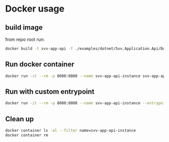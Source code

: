 # Docker usage

## build image

from repo root run:

```sh
docker build -t svv-app-api -f ./examples/dotnet/Svv.Application.Api/Dockerfile .
```

## Run docker container

```sh
docker run -it --rm -p 8080:8080 --name svv-app-api-instance svv-app-api
```

## Run with custom entrypoint

```sh
docker run -it --rm -p 8080:8080 --name svv-app-api-instance --entrypoint 'bash' svv-app-api
```

## Clean up

```sh
docker container ls -al --filter name=svv-app-api-instance
docker container rm
```
